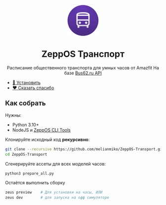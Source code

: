 <div align="center">
<img src="assets/common/icon.png" alt="" />
<h1>ZeppOS Транспорт</h1>
<p>
Расписание общественного транспорта для умных часов от Amazfit
На базе <a href="https://bus62.ru/">Bus62.ru API</a>
</p>
</div>

- [📀 Установить](https://mmk.pw/zepp/transport/)
- [❤️ Сказать спасибо](https://mmk.pw/donate/)

## Как собрать

Нужны:
- Python 3.10+
- NodeJS и [ZeppOS CLI Tools](https://docs.zepp.com/docs/guides/tools/cli/)

Клонируйте исходный код **рекурсивно**:
```bash
git clone --recursive https://github.com/melianmiko/ZeppOS-Transport.git
cd ZeppOS-Transport
```

Сгенерируйте ассеты для всех моделей часов:
```bash
python3 prepare_all.py
```

Остаётся выполнить сборку
```bash
zeus preview    # Для установки на часы, ИЛИ
zeus dev        # для запуска на офф симуляторе
```
